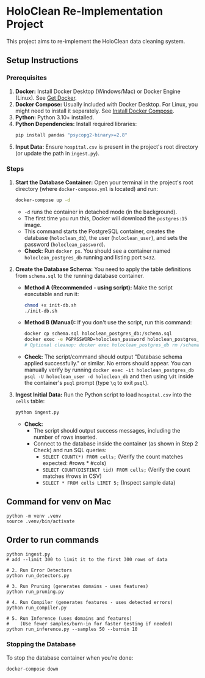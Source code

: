 # HoloClean Re-Implementation Project

This project aims to re-implement the HoloClean data cleaning system.

## Setup Instructions

### Prerequisites

1.  **Docker:** Install Docker Desktop (Windows/Mac) or Docker Engine (Linux). See [Get Docker](https://docs.docker.com/get-docker/).
2.  **Docker Compose:** Usually included with Docker Desktop. For Linux, you might need to install it separately. See [Install Docker Compose](https://docs.docker.com/compose/install/).
3.  **Python:** Python 3.10+ installed.
4.  **Python Dependencies:** Install required libraries:
    ```bash
    pip install pandas "psycopg2-binary>=2.8"
    ```
5.  **Input Data:** Ensure `hospital.csv` is present in the project's root directory (or update the path in `ingest.py`).

### Steps

1.  **Start the Database Container:**
    Open your terminal in the project's root directory (where `docker-compose.yml` is located) and run:
    ```bash
    docker-compose up -d
    ```
    * `-d` runs the container in detached mode (in the background).
    * The first time you run this, Docker will download the `postgres:15` image.
    * This command starts the PostgreSQL container, creates the database (`holoclean_db`), the user (`holoclean_user`), and sets the password (`holoclean_password`).
    * **Check:** Run `docker ps`. You should see a container named `holoclean_postgres_db` running and listing port `5432`.

2.  **Create the Database Schema:**
    You need to apply the table definitions from `schema.sql` to the running database container.
    * **Method A (Recommended - using script):** Make the script executable and run it:
        ```bash
        chmod +x init-db.sh
        ./init-db.sh
        ```
    * **Method B (Manual):** If you don't use the script, run this command:
        ```bash
        docker cp schema.sql holoclean_postgres_db:/schema.sql
        docker exec -e PGPASSWORD=holoclean_password holoclean_postgres_db psql -U holoclean_user -d holoclean_db -f /schema.sql
        # Optional cleanup: docker exec holoclean_postgres_db rm /schema.sql
        ```
    * **Check:** The script/command should output "Database schema applied successfully." or similar. No errors should appear. You can manually verify by running `docker exec -it holoclean_postgres_db psql -U holoclean_user -d holoclean_db` and then using `\dt` inside the container's `psql` prompt (type `\q` to exit `psql`).

3.  **Ingest Initial Data:**
    Run the Python script to load `hospital.csv` into the `cells` table:
    ```bash
    python ingest.py
    ```
    * **Check:**
        * The script should output success messages, including the number of rows inserted.
        * Connect to the database inside the container (as shown in Step 2 Check) and run SQL queries:
            * `SELECT COUNT(*) FROM cells;` (Verify the count matches expected: #rows * #cols)
            * `SELECT COUNT(DISTINCT tid) FROM cells;` (Verify the count matches #rows in CSV)
            * `SELECT * FROM cells LIMIT 5;` (Inspect sample data)

## Command for venv on Mac
```
python -m venv .venv
source .venv/bin/activate

```

## Order to run commands
```
python ingest.py
# add --limit 300 to limit it to the first 300 rows of data

# 2. Run Error Detectors
python run_detectors.py

# 3. Run Pruning (generates domains - uses features)
python run_pruning.py

# 4. Run Compiler (generates features - uses detected errors)
python run_compiler.py

# 5. Run Inference (uses domains and features)
#    (Use fewer samples/burn-in for faster testing if needed)
python run_inference.py --samples 50 --burnin 10
```

### Stopping the Database

To stop the database container when you're done:
```bash
docker-compose down